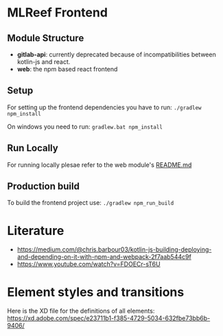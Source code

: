 # MLReef Frontend


## Module Structure
* **gitlab-api**: currently deprecated because of incompatibilities between kotlin-js and react.
* **web**: the npm based react frontend


## Setup
For setting up the frontend dependencies you have to run: `./gradlew npm_install`

On windows you need to run: `gradlew.bat npm_install`


## Run Locally
For running locally plesae refer to the web module's [README.md](web/README.md) 


## Production build
To build the frontend project use: `./gradlew npm_run_build`


# Literature
* https://medium.com/@chris.barbour03/kotlin-js-building-deploying-and-depending-on-it-with-npm-and-webpack-2f7aab544c9f
* https://www.youtube.com/watch?v=FDOECr-sT6U


# Element styles and transitions
Here is the XD file for the definitions of all elements: https://xd.adobe.com/spec/e23711b1-f385-4729-5034-632fbe73bb6b-9406/